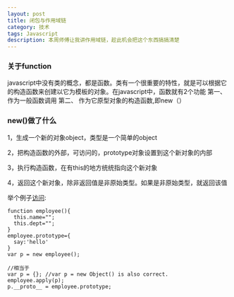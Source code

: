 ```yaml
---
layout: post
title: 闭包与作用域链
category: 技术
tags: Javascript
description: 本周师傅让我讲作用域链，趁此机会把这个东西搞搞清楚
---
```


### 关于function
javascript中没有类的概念，都是函数。类有一个很重要的特性，就是可以根据它的构造函数来创建以它为模板的对象。在javascript中，函数就有2个功能
第一、 作为一般函数调用
第二、 作为它原型对象的构造函数,即new（）

### new()做了什么
1，生成一个新的对象object，类型是一个简单的object

2，把构造函数的外部，可访问的，prototype对象设置到这个新对象的内部

3，执行构造函数，在有this的地方统统指向这个新对象

4，返回这个新对象，除非返回值是非原始类型。如果是非原始类型，就返回该值

举个例子[访问](http://www.cnblogs.com/leo-penguin/archive/2010/03/20/1689048.html):

	function employee(){
      this.name="";
      this.dept="";
	}
	employee.prototype={
      say:'hello'
	}
	var p = new employee();
	
	//相当于
	var p = {}; //var p = new Object() is also correct.
	employee.apply(p);
	p.__proto__ = employee.prototype;


